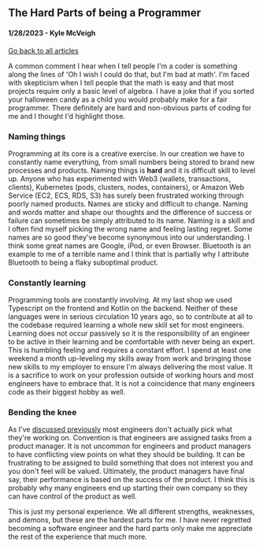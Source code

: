 ## The Hard Parts of being a Programmer
#### 1/28/2023 - Kyle McVeigh
[Go back to all articles](../../)

A common comment I hear when I tell people I'm a coder is something along the lines of 'Oh I wish I could do that, but I'm bad at math'. I'm faced with skepticism when I tell people that the math is easy and that most projects require only a basic level of algebra. I have a joke that if you sorted your halloween candy as a child you would probably make for a fair programmer. There definitely are hard and non-obvious parts of coding for me and I thought I'd highlight those.

### Naming things
Programming at its core is a creative exercise. In our creation we have to constantly name everything, from small numbers being stored to brand new processes and products. Naming things is **hard** and it is difficult skill to level up. Anyone who has experimented with Web3 (wallets, transactions, clients), Kubernetes (pods, clusters, nodes, containers), or Amazon Web Service (EC2, ECS, RDS, S3) has surely been frustrated working through poorly named products. Names are sticky and difficult to change. Naming and words matter and shape our thoughts and the difference of success or failure can sometimes be simply attributed to its name. Naming is a skill and I often find myself picking the wrong name and feeling lasting regret. Some names are so good they've become synonymous into our understanding. I think some great names are Google, iPod, or even Browser. Bluetooth is an example to me of a terrible name and I think that is partially why I attribute Bluetooth to being a flaky suboptimal product. 

### Constantly learning
Programming tools are constantly involving. At my last shop we used Typescript on the frontend and Kotlin on the backend. Neither of these languages were in serious circulation 10 years ago, so to contribute at all to the codebase required learning a whole new skill set for most engineers. Learning does not occur passively so it is the responsibility of an engineer to be active in their learning and be comfortable with never being an expert. This is humbling feeling and requires a constant effort. I spend at least one weekend a month up-leveling my skills away from work and bringing those new skills to my employer to ensure I'm always delivering the most value. It is a sacrifice to work on your profession outside of working hours and most engineers have to embrace that. It is not a coincidence that many engineers code as their biggest hobby as well. 

### Bending the knee
As I've [discussed previously](../posts/software_engineering_team_members) most engineers don't actually pick what they're working on. Convention is that engineers are assigned tasks from a product manager. It is not uncommon for engineers and product managers to have conflicting view points on what they should be building. It can be frustrating to be assigned to build something that does not interest you and you don't feel will be valued. Ultimately, the product managers have final say, their performance is based on the success of the product. I think this is probably why many engineers end up starting their own company so they can have control of the product as well.  

This is just my personal experience. We all different strengths, weaknesses, and demons, but these are the hardest parts for me. I have never regretted becoming a software engineer and the hard parts only make me appreciate the rest of the experience that much more. 